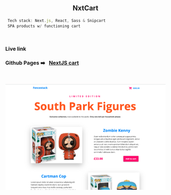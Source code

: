 
<br />

<h2 align="center">NxtCart</h2>

```js
 Tech stack: Next.js, React, Sass & Snipcart
 SPA products w/ functioning cart
```



<br />


<h3>Live link<h3>
  
 
 ### <span>Github Pages</span>   ➡️  &nbsp;  [NextJS cart](https://stefan22.github.io/nxtCart)




<br /><br />
![](./static/nxtcart-screenshot.png)
